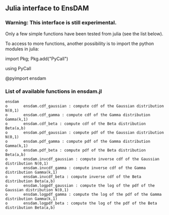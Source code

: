 
## Julia interface to EnsDAM

### Warning: This interface is still experimental.

Only a few simple functions have been tested from julia (see the list below).

To access to more functions, another possibility
is to import the python modules in julia:

import Pkg; Pkg.add("PyCall")

using PyCall

@pyimport ensdam

### List of available functions in ensdam.jl

```
ensdam
o       ensdam.cdf_gaussian : compute cdf of the Gaussian distribution N(0,1)
o       ensdam.cdf_gamma : compute cdf of the Gamma distribution Gamma(k,1)
o       ensdam.cdf_beta : compute cdf of the Beta distribution Beta(a,b)
o       ensdam.pdf_gaussian : compute pdf of the Gaussian distribution N(0,1)
o       ensdam.pdf_gamma : compute pdf of the Gamma distribution Gamma(k,1)
o       ensdam.pdf_beta : compute pdf of the Beta distribution Beta(a,b)
o       ensdam.invcdf_gaussian : compute inverse cdf of the Gaussian distribution N(0,1)
o       ensdam.invcdf_gamma : compute inverse cdf of the Gamma distribution Gamma(k,1)
o       ensdam.invcdf_beta : compute inverse cdf of the Beta distribution Beta(a,b)
o       ensdam.logpdf_gaussian : compute the log of the pdf of the Gaussian distribution N(0,1)
o       ensdam.logpdf_gamma : compute the log of the pdf of the Gamma distribution Gamma(k,1)
o       ensdam.logpdf_beta : compute the log of the pdf of the Beta distribution Beta(a,b)
```
